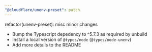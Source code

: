 ```yaml
---
"@cloudflare/unenv-preset": patch
---
```


refactor(unenv-preset): misc minor changes

- Bump the Typescript depedency to ^5.7.3 as required by unbuild
- Install a local version of `@types/node` (`@types/node-unenv`)
- Add more details to the README
